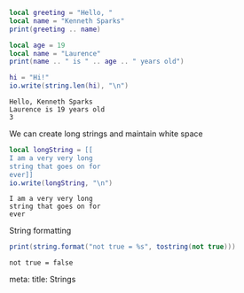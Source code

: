 ```lua
local greeting = "Hello, "
local name = "Kenneth Sparks"
print(greeting .. name)

local age = 19
local name = "Laurence"
print(name .. " is " .. age .. " years old")

hi = "Hi!"
io.write(string.len(hi), "\n")
```
```
Hello, Kenneth Sparks
Laurence is 19 years old
3
```

We can create long strings and maintain white space

```lua
local longString = [[
I am a very very long
string that goes on for
ever]]
io.write(longString, "\n")
```
```
I am a very very long
string that goes on for
ever
```

String formatting

```lua
print(string.format("not true = %s", tostring(not true)))
```
```
not true = false
```

<route lang="yaml">
meta:
  title: Strings
</route>
